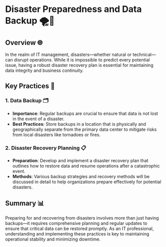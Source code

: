 # Disaster Preparedness and Data Backup 🌪️💾

## Overview 🌐

In the realm of IT management, disasters—whether natural or technical—can disrupt operations. While it is impossible to predict every potential issue, having a robust disaster recovery plan is essential for maintaining data integrity and business continuity.

## Key Practices 🔑

### 1. **Data Backup** 🗂️

- **Importance**: Regular backups are crucial to ensure that data is not lost in the event of a disaster.
- **Best Practices**: Store backups in a location that is physically and geographically separate from the primary data center to mitigate risks from local disasters like tornadoes or fires.

### 2. **Disaster Recovery Planning** 📋

- **Preparation**: Develop and implement a disaster recovery plan that outlines how to restore data and resume operations after a catastrophic event.
- **Methods**: Various backup strategies and recovery methods will be discussed in detail to help organizations prepare effectively for potential disasters.

## Summary 📊

Preparing for and recovering from disasters involves more than just having backups—it requires comprehensive planning and regular updates to ensure that critical data can be restored promptly. As an IT professional, understanding and implementing these practices is key to maintaining operational stability and minimizing downtime.
